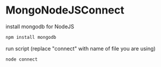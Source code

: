 # MongoNodeJSConnect

install mongodb for NodeJS

```powershell
npm install mongodb
```

run script (replace "connect" with name of file you are using)

```
node connect
```
